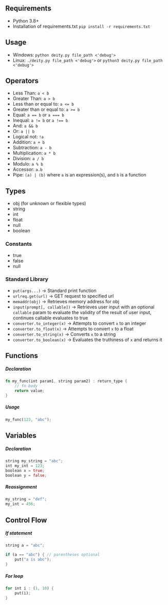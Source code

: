 ## Requirements
* Python 3.8+
* Installation of requirements.txt `pip install -r requirements.txt`

## Usage
* Windows: `python deity.py file_path <'debug'>`
* Linux: `./deity.py file_path <'debug'>` or `python3 deity.py file_path <'debug'>`

## Operators
* Less Than: `a < b`
* Greater Than: `a > b`
* Less than or equal to: `a <= b`
* Greater than or equal to: `a >= b`
* Equal: `a == b` or `a === b`
* Inequal: `a != b` or `a !== b`
* And: `a && b`
* Or: `a || b`
* Logical not: `!a`
* Addition: `a + b`
* Subtraction: `a - b`
* Multiplication: `a * b`
* Division: `a / b`
* Modulo: `a % b`
* Accessor: `a.b`
* Pipe: `(a) | (b)` where `a` is an expression(s), and `b` is a function

## Types
* obj (for unknown or flexible types)
* string
* int
* float
* null
* boolean

### Constants
* true
* false
* null

### Standard Library
* `put(args...)` -> Standard print function
* `urlreq.get(url)` -> GET request to specified url
* `memaddr(obj)` -> Retrieves memory address for obj
* `input(prompt[, callable])` -> Retrieves user input with an optional `callable` param to evaluate the validity of the result of user input, continues callable evaluates to true
* `converter.to_integer(x)` -> Attempts to convert `x` to an integer
* `converter.to_float(x)` -> Attempts to convert `x` to a float
* `converter.to_string(x)` -> Converts `x` to a string
* `converter.to_boolean(x)` -> Evaluates the truthiness of `x` and returns it

## Functions

##### Declaration
```rust
fn my_func(int param1, string param2) : return_type {
    // fn body
    return value;
}
```

##### Usage
```rust
my_func(123, "abc");
```

## Variables

##### Declaration
```rust
string my_string = "abc";
int my_int = 123;
boolean x = true;
boolean y = false;
```

##### Reassignment
```rust
my_string = "def";
my_int = 456;
```

## Control Flow

##### If statement
```rust
string a = "abc";

if (a == "abc") { // parentheses optional
    put("a is abc");
}
```

##### For loop
```rust
for int i : (1, 10) {
    put(i);
}
```